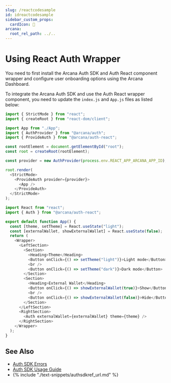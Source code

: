 ```yaml
---
slug: /reactcodesample
id: idreactcodesample
sidebar_custom_props:
  cardIcon: 📃 
arcana:
  root_rel_path: ../..
---
```


# Using React Auth Wrapper

You need to first install the Arcana Auth SDK and Auth React component wrapper and configure user onboarding options using the Arcana Dashboard.

To integrate the Arcana Auth SDK and use the Auth React wrapper component, you need to update the `index.js` and `App.js` files as listed below:

```js title="index.js" hl_lines="5 6 11 15 17"
import { StrictMode } from "react";
import { createRoot } from "react-dom/client";

import App from "./App";
import { AuthProvider } from "@arcana/auth";
import { ProvideAuth } from "@arcana/auth-react";

const rootElement = document.getElementById("root");
const root = createRoot(rootElement);

const provider = new AuthProvider(process.env.REACT_APP_ARCANA_APP_ID); //See SDK Reference Guide for optional parameters

root.render(
  <StrictMode>
    <ProvideAuth provider={provider}>
      <App />
    </ProvideAuth>
  </StrictMode>
);
```

```js title="App.js" hl_lines="2 6 24"
import React from "react";
import { Auth } from "@arcana/auth-react";

export default function App() {
  const [theme, setTheme] = React.useState("light");
  const [externalWallet, showExternalWallet] = React.useState(false);
  return (
    <Wrapper>
      <LeftSection>
        <Section>
          <Heading>Theme</Heading>
          <Button onClick={() => setTheme("light")}>Light mode</Button>
          <br />
          <Button onClick={() => setTheme("dark")}>Dark mode</Button>
        </Section>
        <Section>
          <Heading>External Wallet</Heading>
          <Button onClick={() => showExternalWallet(true)}>Show</Button>
          <br />
          <Button onClick={() => showExternalWallet(false)}>Hide</Button>
        </Section>
      </LeftSection>
      <RightSection>
        <Auth externalWallet={externalWallet} theme={theme} />
      </RightSection>
    </Wrapper>
  );
}
```
## See Also

* [Auth SDK Errors]({{page.meta.arcana.root_rel_path}}/walletsdk/wallet_err.md)
* [Auth SDK Usage Guide]({{page.meta.arcana.root_rel_path}}/walletsdk/wallet_usage.md)
* {% include "./text-snippets/authsdkref_url.md" %}